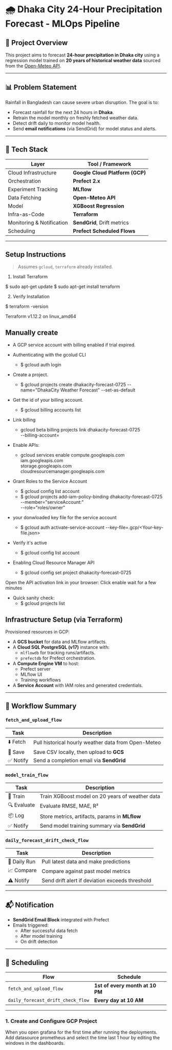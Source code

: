 # 🌧️ Dhaka City 24-Hour Precipitation Forecast - MLOps Pipeline

## 🚀 Project Overview

This project aims to forecast **24-hour precipitation in Dhaka city** using a regression model trained on **20 years of historical weather data** sourced from the [Open-Meteo API](https://open-meteo.com/). 

---

## 📊 Problem Statement

Rainfall in Bangladesh can cause severe urban disruption. The goal is to:
- Forecast rainfall for the next 24 hours in **Dhaka**.
- Retrain the model monthly on freshly fetched weather data.
- Detect drift daily to monitor model health.
- Send **email notifications** (via SendGrid) for model status and alerts.

---

## 🔧 Tech Stack

| Layer                     | Tool / Framework                |
|---------------------------|---------------------------------|
| Cloud Infrastructure      | **Google Cloud Platform (GCP)** |
| Orchestration             | **Prefect 2.x**                 |
| Experiment Tracking       | **MLflow**                      |
| Data Fetching             | **Open-Meteo API**              |
| Model                     | **XGBoost Regression**          |
| Infra-as-Code             | **Terraform**                   |
| Monitoring & Notification | **SendGrid**, Drift metrics     |
| Scheduling                | **Prefect Scheduled Flows**     |

---
## Setup Instructions
> Assumes `gcloud`, `terraform` already installed.
1. Install Terraform

$ sudo apt-get update
$ sudo apt-get install terraform

2. Verify Installation

$ terraform -version

Terraform v1.12.2
on linux_amd64


## Manually create
- A GCP service account with billing enabled if trial expired.

- Authenticating with the gcolud CLI
  - $ gcloud auth login

- Create a project. 
  - $ gcloud projects create dhakacity-forecast-0725 --name="DhakaCity Weather Forecast" --set-as-default

- Get the id of your billing account.
  - $ gcloud billing accounts list

- Link billing
  - gcloud beta billing projects link dhakacity-forecast-0725 \
       --billing-account=<your-billing-id>

- Enable APIs:
  - gcloud services enable compute.googleapis.com \
       iam.googleapis.com \
       storage.googleapis.com \
       cloudresourcemanager.googleapis.com

- Grant Roles to the Service Account
  - $ gcloud config list account
  - $ gcloud projects add-iam-policy-binding dhakacity-forecast-0725 \
         --member="serviceAccount:<Your-service-account>" \
         --role="roles/owner"

- your donwloaded key file for the service account
  - $ gcloud auth activate-service-account --key-file=.gcp/<Your-key-file.json>

- Verify it's active
  - $ gcloud config list account

- Enabling Cloud Resource Manager API 
  - $ gcloud config set project dhakacity-forecast-0725

Open the API activation link in your browser: Click enable wait for a few minutes

- Quick sanity check:
  - $ gcloud projects list

## Infrastructure Setup (via Terraform)

Provisioned resources in GCP:
- A **GCS bucket** for data and MLflow artifacts.
- A **Cloud SQL PostgreSQL (v17)** instance with:
  - `mlflowdb` for tracking runs/artifacts.
  - `prefectdb` for Prefect orchestration.
- A **Compute Engine VM** to host:
  - Prefect server
  - MLflow UI
  - Training workflows
- A **Service Account** with IAM roles and generated credentials.

---

## 🔁 Workflow Summary

### `fetch_and_upload_flow`

| Task | Description |
|------|-------------|
| ⬇️ Fetch | Pull historical hourly weather data from Open-Meteo |
| 📁 Save | Save CSV locally, then upload to **GCS** |
| ✅ Notify | Send a completion email via **SendGrid** |

### `model_train_flow`

| Task | Description |
|------|-------------|
| 🧠 Train | Train XGBoost model on 20 years of weather data |
| 🔍 Evaluate | Evaluate RMSE, MAE, R² |
| 📦 Log | Store metrics, artifacts, params in **MLflow** |
| ✅ Notify | Send model training summary via **SendGrid** |

### `daily_forecast_drift_check_flow`

| Task | Description |
|------|-------------|
| 📅 Daily Run | Pull latest data and make predictions |
| 📈 Compare | Compare against past model metrics |
| ⚠️ Notify | Send drift alert if deviation exceeds threshold |

---

## 📬 Notification

- **SendGrid Email Block** integrated with Prefect
- Emails triggered:
  - After successful data fetch
  - After model training
  - On drift detection

---

## 📅 Scheduling

| Flow                     | Schedule           |
|--------------------------|--------------------|
| `fetch_and_upload_flow`  | **1st of every month at 10 PM** |
| `daily_forecast_drift_check_flow` | **Every day at 10 AM** |

---



### 1. Create and Configure GCP Project

When you open grafana for the first time after running the deployments. Add datasource prometheus and select the time last 1 hour by editing the windows in the dashboards.
